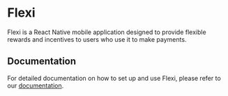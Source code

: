 # Flexi

Flexi is a React Native mobile application designed to provide flexible rewards and incentives to users who use it to make payments.

## Documentation

For detailed documentation on how to set up and use Flexi, please refer to our [documentation](https://paymoney.techvill.org/docs/react-native-app-deploying-process-for-android/).
